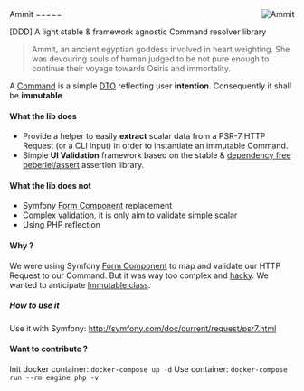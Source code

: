 <img src ="https://raw.githubusercontent.com/imediafrance/ammit/master/weighing_of_the_heart.png" alt="Ammit" align="right"/>
Ammit
=====

[DDD] A light stable & framework agnostic Command resolver library

> Ammit, an ancient egyptian goddess involved in heart weighting. She was devouring souls of human judged to be not pure enough to continue their voyage towards Osiris and immortality.

A [Command](http://verraes.net/2013/04/decoupling-symfony2-forms-from-entities/) is a simple [DTO](http://martinfowler.com/eaaCatalog/dataTransferObject.html) reflecting user **intention**. Consequently it shall be **immutable**.

#### What the lib does

- Provide a helper to easily **extract** scalar data from a PSR-7 HTTP Request (or a CLI input) in order to instantiate an immutable Command.
- Simple **UI Validation** framework based on the stable & [dependency free](https://en.wikipedia.org/wiki/Dependency_hell) [beberlei/assert](https://github.com/beberlei/assert) assertion library.

#### What the lib does not

- Symfony [Form Component](https://symfony.com/doc/current/components/form.html) replacement
- Complex validation, it is only aim to validate simple scalar
- Using PHP reflection

#### Why ?

We were using Symfony [Form Component](https://symfony.com/doc/current/components/form.html) to map and validate our HTTP Request to our Command.
But it was way too complex and [hacky](https://github.com/webdevilopers/php-ddd/issues/5).
We wanted to anticipate [Immutable class](https://wiki.php.net/rfc/immutability).


##### How to use it 

Use it with Symfony: http://symfony.com/doc/current/request/psr7.html


#### Want to contribute ?

Init docker container: `docker-compose up -d`
Use container: `docker-compose run --rm engine php -v`
